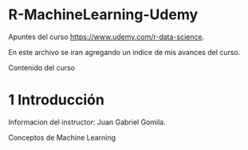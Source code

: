 # R-MachineLearning-Udemy
Apuntes del curso https://www.udemy.com/r-data-science.

En este archivo se iran agregando un indice de mis avances del curso. 


Contenido del curso

# **1 Introducción**

Informacion del instructor: Juan Gabriel Gomila.

Conceptos de Machine Learning


